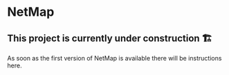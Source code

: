 # NetMap

## This project is currently under construction 🏗

As soon as the first version of NetMap is available there will be instructions here.


